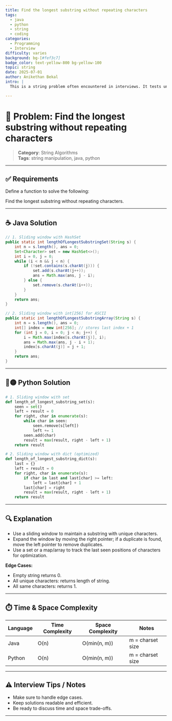```yaml
---
title: Find the longest substring without repeating characters
tags:
  - java
  - python
  - string
  - coding
categories:
  - Programming
  - Interview
difficulty: varies
background: bg-[#fef3c7]
badge_color: text-yellow-800 bg-yellow-100
topic: string
date: 2025-07-01
author: Anikethan Bekal
intro: |
  This is a string problem often encountered in interviews. It tests understanding of fundamental concepts such as iteration, pattern matching, or algorithmic design depending on the problem.

---
```


# 🧠 Problem: Find the longest substring without repeating characters

> **Category**: String Algorithms  
> **Tags**: string manipulation, java, python

---

## ✅ Requirements

Define a function to solve the following:

Find the longest substring without repeating characters.

---

## ☕ Java Solution

```java
// 1. Sliding window with HashSet
public static int lengthOfLongestSubstringSet(String s) {
    int n = s.length(), ans = 0;
    Set<Character> set = new HashSet<>();
    int i = 0, j = 0;
    while (i < n && j < n) {
        if (!set.contains(s.charAt(j))) {
            set.add(s.charAt(j++));
            ans = Math.max(ans, j - i);
        } else {
            set.remove(s.charAt(i++));
        }
    }
    return ans;
}

// 2. Sliding window with int[256] for ASCII
public static int lengthOfLongestSubstringArray(String s) {
    int n = s.length(), ans = 0;
    int[] index = new int[256]; // stores last index + 1
    for (int j = 0, i = 0; j < n; j++) {
        i = Math.max(index[s.charAt(j)], i);
        ans = Math.max(ans, j - i + 1);
        index[s.charAt(j)] = j + 1;
    }
    return ans;
}
```

---

## 🔵🟡 Python Solution

```python
# 1. Sliding window with set
def length_of_longest_substring_set(s):
    seen = set()
    left = result = 0
    for right, char in enumerate(s):
        while char in seen:
            seen.remove(s[left])
            left += 1
        seen.add(char)
        result = max(result, right - left + 1)
    return result

# 2. Sliding window with dict (optimized)
def length_of_longest_substring_dict(s):
    last = {}
    left = result = 0
    for right, char in enumerate(s):
        if char in last and last[char] >= left:
            left = last[char] + 1
        last[char] = right
        result = max(result, right - left + 1)
    return result
```

---

## 🔍 Explanation

- Use a sliding window to maintain a substring with unique characters.
- Expand the window by moving the right pointer; if a duplicate is found, move the left pointer to remove duplicates.
- Use a set or a map/array to track the last seen positions of characters for optimization.

**Edge Cases:**
- Empty string returns 0.
- All unique characters: returns length of string.
- All same characters: returns 1.

---

## ⏱️ Time & Space Complexity

| Language | Time Complexity | Space Complexity | Notes |
|----------|-----------------|------------------|-------|
| Java     | O(n)            | O(min(n, m))     | m = charset size |
| Python   | O(n)            | O(min(n, m))     | m = charset size |

---

## ⚠️ Interview Tips / Notes

- Make sure to handle edge cases.
- Keep solutions readable and efficient.
- Be ready to discuss time and space trade-offs.

---
